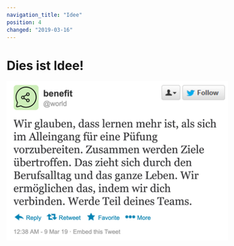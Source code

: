 ```yaml
---
navigation_title: "Idee"
position: 4
changed: "2019-03-16"
---
```


# Dies ist Idee!
![Wir glauben, dass lernen mehr ist, als sich im Alleingang für eine Püfung vorzubereiten. Zusammen werden Ziele übertroffen. Das zieht sich durch den Berufsalltag und das ganze Leben. Wir ermöglichen das, indem wir dich verbinden. Werde Teil deines Teams.](_media/tweet.jpg)

